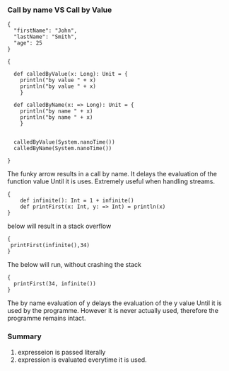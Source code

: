 ### Call by name VS Call by Value



```
{
  "firstName": "John",
  "lastName": "Smith",
  "age": 25
}
```



```
{

  def calledByValue(x: Long): Unit = {
    println("by value " + x)
    println("by value " + x)
    }

  def calledByName(x: => Long): Unit = {
    println("by name " + x)
    println("by name " + x)
    }


  calledByValue(System.nanoTime())
  calledByName(System.nanoTime())

}
```

The funky arrow results in a call by name. It delays the evaluation of the function value Until it is uses. Extremely useful when handling streams.

```
{
    def infinite(): Int = 1 + infinite()
    def printFirst(x: Int, y: => Int) = println(x)
}
```

below will result in a stack overflow
 
```
{
 printFirst(infinite(),34)
}
```

The below will run, without crashing the stack

```
{
  printFirst(34, infinite())
}
```

The by name evaluation of y delays the evaluation of the y value
Until it is used by the programme. However it is never actually used, therefore the programme remains intact.

### Summary 

1) expresseion is passed literally
2) expression is evaluated everytime it is used.